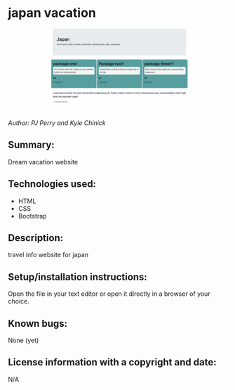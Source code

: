 # japan vacation

![image](/img/japan-vacation-2.png)

_Author: PJ Perry and Kyle Chinick_

## Summary:

Dream vacation website

## Technologies used:

- HTML
- CSS
- Bootstrap

## Description:

travel info website for japan

## Setup/installation instructions:

Open the file in your text editor or open it directly in a browser of your choice.

## Known bugs:

None (yet)

## License information with a copyright and date:

N/A
